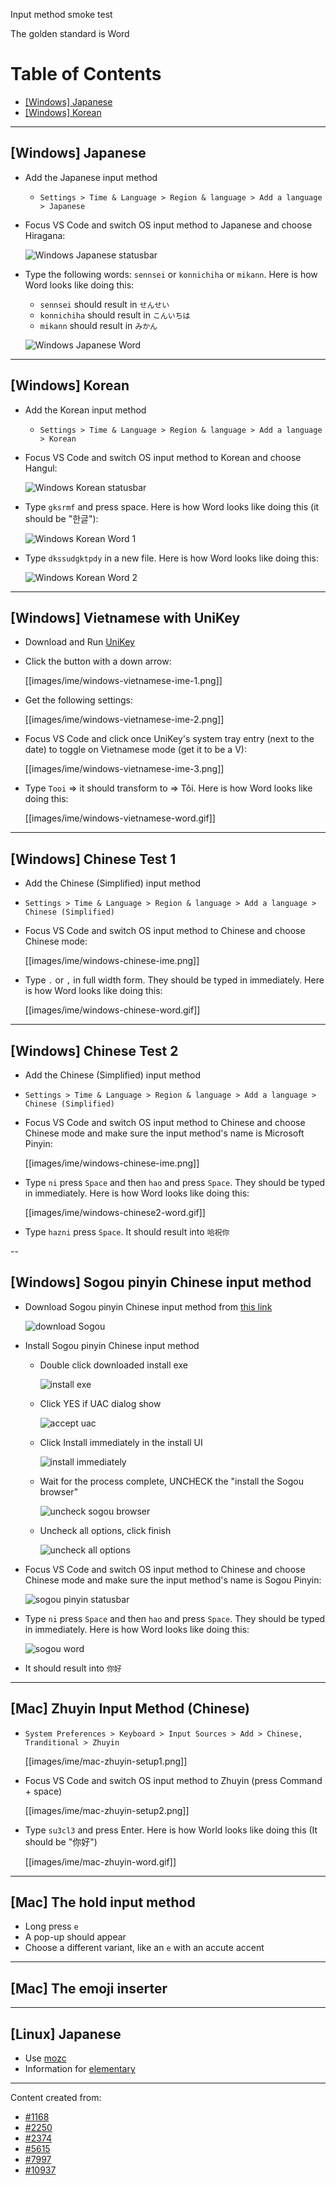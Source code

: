 Input method smoke test

The golden standard is Word

# Table of Contents

 * [[Windows] Japanese](#windows-japanese)
 * [[Windows] Korean](#windows-korean)

---
## [Windows] Japanese

* Add the Japanese input method
  * `Settings > Time & Language > Region & language > Add a language > Japanese`

* Focus VS Code and switch OS input method to Japanese and choose Hiragana:

  ![Windows Japanese statusbar](images/ime/windows-japanese-ime.png)

* Type the following words: `sennsei` or `konnichiha` or `mikann`. Here is how Word looks like doing this:
  * `sennsei` should result in `せんせい`
  * `konnichiha` should result in `こんいちは`
  * `mikann` should result in `みかん`

  ![Windows Japanese Word](images/ime/windows-japanese-word.gif)



---
## [Windows] Korean

* Add the Korean input method
  * `Settings > Time & Language > Region & language > Add a language > Korean`

* Focus VS Code and switch OS input method to Korean and choose Hangul:

  ![Windows Korean statusbar](images/ime/windows-korean-ime.png)

* Type `gksrmf` and press space. Here is how Word looks like doing this (it should be "한글"):

  ![Windows Korean Word 1](images/ime/windows-korean-word1.gif)

* Type `dkssudgktpdy` in a new file. Here is how Word looks like doing this:

  ![Windows Korean Word 2](images/ime/windows-korean-word2.gif)



---
## [Windows] Vietnamese with UniKey
* Download and Run [UniKey](http://www.unikey.org/bdownload.php#uk)
* Click the button with a down arrow:

    [[images/ime/windows-vietnamese-ime-1.png]]

* Get the following settings:

    [[images/ime/windows-vietnamese-ime-2.png]]

* Focus VS Code and click once UniKey's system tray entry (next to the date) to toggle on Vietnamese mode (get it to be a V):

    [[images/ime/windows-vietnamese-ime-3.png]]

* Type `Tooi` => it should transform to => Tôi. Here is how Word looks like doing this:

    [[images/ime/windows-vietnamese-word.gif]]

---
## [Windows] Chinese Test 1
* Add the Chinese (Simplified) input method
 * `Settings > Time & Language > Region & language > Add a language > Chinese (Simplified)`

* Focus VS Code and switch OS input method to Chinese and choose Chinese mode:

    [[images/ime/windows-chinese-ime.png]]

* Type `.` or `,` in full width form. They should be typed in immediately. Here is how Word looks like doing this:

    [[images/ime/windows-chinese-word.gif]]

---
## [Windows] Chinese Test 2
* Add the Chinese (Simplified) input method
 * `Settings > Time & Language > Region & language > Add a language > Chinese (Simplified)`

* Focus VS Code and switch OS input method to Chinese and choose Chinese mode and make sure the input method's name is Microsoft Pinyin:

    [[images/ime/windows-chinese-ime.png]]

* Type `ni` press `Space` and then `hao` and press `Space`. They should be typed in immediately. Here is how Word looks like doing this:

    [[images/ime/windows-chinese2-word.gif]]

* Type `hazni` press `Space`. It should result into `哈祝你`

--
## [Windows] Sogou pinyin Chinese input method
* Download Sogou pinyin Chinese input method from [this link](http://pinyin.sogou.com/)

    ![download Sogou](images/ime/sogou-install.png)

* Install Sogou pinyin Chinese input method

  * Double click downloaded install exe

    ![install exe](images/ime/sogou-install2.png)

  * Click YES if UAC dialog show  

    ![accept uac](images/ime/sogou-install3.png)

  * Click Install immediately in the install UI

    ![install immediately](images/ime/sogou-install4.png)

  * Wait for the process complete, UNCHECK the "install the Sogou browser"  

    ![uncheck sogou browser](images/ime/sogou-install5.png)

  * Uncheck all options, click finish  

    ![uncheck all options](images/ime/sogou-install6.png)

* Focus VS Code and switch OS input method to Chinese and choose Chinese mode and make sure the input method's name is Sogou Pinyin:

    ![sogou pinyin statusbar](images/ime/sogou-statusbar.png)

* Type `ni` press `Space` and then `hao` and press `Space`. They should be typed in immediately. Here is how Word looks like doing this: 

    ![sogou word](images/ime/sogou-word.gif)

* It should result into `你好`

---
## [Mac] Zhuyin Input Method (Chinese)
* `System Preferences > Keyboard > Input Sources > Add > Chinese, Tranditional > Zhuyin`

    [[images/ime/mac-zhuyin-setup1.png]]

* Focus VS Code and switch OS input method to Zhuyin (press Command + space)

    [[images/ime/mac-zhuyin-setup2.png]]

* Type `su3cl3` and press Enter. Here is how World looks like doing this (It should be "你好")

    [[images/ime/mac-zhuyin-word.gif]]

---
## [Mac] The hold input method
* Long press `e`
* A pop-up should appear
* Choose a different variant, like an `e` with an accute accent


---
## [Mac] The emoji inserter

---
## [Linux] Japanese
* Use [mozc](https://wiki.archlinux.org/index.php/Mozc)
* Information for [elementary](http://elementaryos.stackexchange.com/questions/271/how-can-i-enable-japanese-input)

---
Content created from:
* [#1168](https://github.com/Microsoft/vscode/issues/1168)
* [#2250](https://github.com/Microsoft/vscode/issues/2250)
* [#2374](https://github.com/Microsoft/vscode/issues/2374)
* [#5615](https://github.com/Microsoft/vscode/issues/5615)
* [#7997](https://github.com/Microsoft/vscode/issues/7997)
* [#10937](https://github.com/Microsoft/vscode/issues/10937)
